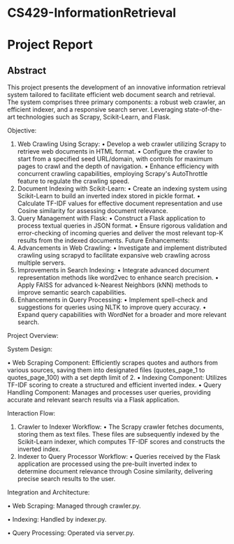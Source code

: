 # CS429-InformationRetrieval

# Project Report

## Abstract
This project presents the development of an innovative information retrieval system tailored to facilitate efficient web document search and retrieval. The system comprises three primary components: a robust web crawler, an efficient indexer, and a responsive search server. Leveraging state-of-the-art technologies such as Scrapy, Scikit-Learn, and Flask.

Objective:
1.	Web Crawling Using Scrapy:
•	Develop a web crawler utilizing Scrapy to retrieve web documents in HTML format.
•	Configure the crawler to start from a specified seed URL/domain, with controls for maximum pages to crawl and the depth of navigation.
•	Enhance efficiency with concurrent crawling capabilities, employing Scrapy's AutoThrottle feature to regulate the crawling speed.
2.	Document Indexing with Scikit-Learn:
•	Create an indexing system using Scikit-Learn to build an inverted index stored in pickle format.
•	Calculate TF-IDF values for effective document representation and use Cosine similarity for assessing document relevance.
3.	Query Management with Flask:
•	Construct a Flask application to process textual queries in JSON format.
•	Ensure rigorous validation and error-checking of incoming queries and deliver the most relevant top-K results from the indexed documents.
Future Enhancements:
1.	Advancements in Web Crawling:
•	Investigate and implement distributed crawling using scrapyd to facilitate expansive web crawling across multiple servers.
2.	Improvements in Search Indexing:
•	Integrate advanced document representation methods like word2vec to enhance search precision.
•	Apply FAISS for advanced k-Nearest Neighbors (kNN) methods to improve semantic search capabilities.
3.	Enhancements in Query Processing:
•	Implement spell-check and suggestions for queries using NLTK to improve query accuracy.
•	Expand query capabilities with WordNet for a broader and more relevant search.

Project Overview:

System Design:

•	Web Scraping Component: Efficiently scrapes quotes and authors from various sources, saving them into designated files (quotes_page_1 to quotes_page_100) with a set depth limit of 2.
•	Indexing Component: Utilizes TF-IDF scoring to create a structured and efficient inverted index.
•	Query Handling Component: Manages and processes user queries, providing accurate and relevant search results via a Flask application.

Interaction Flow:

1.	Crawler to Indexer Workflow:
•	The Scrapy crawler fetches documents, storing them as text files. These files are subsequently indexed by the Scikit-Learn indexer, which computes TF-IDF scores and constructs the inverted index.
2.	Indexer to Query Processor Workflow:
•	Queries received by the Flask application are processed using the pre-built inverted index to determine document relevance through Cosine similarity, delivering precise search results to the user.

Integration and Architecture:

•	Web Scraping: Managed through crawler.py.

•	Indexing: Handled by indexer.py.

•	Query Processing: Operated via server.py.
